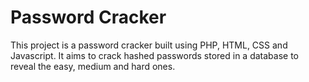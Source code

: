 # Password Cracker

This project is a password cracker built using PHP, HTML, CSS and Javascript. It aims to crack hashed passwords stored in a database to reveal the easy, medium and hard ones.
